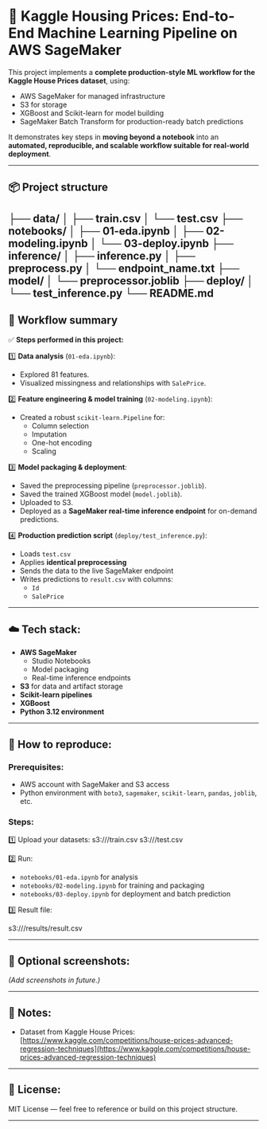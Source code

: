 # 🏡 Kaggle Housing Prices: End-to-End Machine Learning Pipeline on AWS SageMaker

This project implements a **complete production-style ML workflow for the Kaggle House Prices dataset**, using:
- AWS SageMaker for managed infrastructure
- S3 for storage
- XGBoost and Scikit-learn for model building
- SageMaker Batch Transform for production-ready batch predictions

It demonstrates key steps in **moving beyond a notebook** into an **automated, reproducible, and scalable workflow suitable for real-world deployment**.

---

## 📦 Project structure

├── data/
│   ├── train.csv
│   └── test.csv
├── notebooks/
│   ├── 01-eda.ipynb
│   ├── 02-modeling.ipynb
│   └── 03-deploy.ipynb
├── inference/
│   ├── inference.py
│   ├── preprocess.py
│   └── endpoint_name.txt
├── model/
│   └── preprocessor.joblib
├── deploy/
│   └── test_inference.py
└── README.md
---

## 🚀 Workflow summary
✅ **Steps performed in this project:**

1️⃣ **Data analysis** (`01-eda.ipynb`):
- Explored 81 features.
- Visualized missingness and relationships with `SalePrice`.

2️⃣ **Feature engineering & model training** (`02-modeling.ipynb`):
- Created a robust `scikit-learn.Pipeline` for:
  - Column selection
  - Imputation
  - One-hot encoding
  - Scaling

3️⃣ **Model packaging & deployment**:
- Saved the preprocessing pipeline (`preprocessor.joblib`).
- Saved the trained XGBoost model (`model.joblib`).
- Uploaded to S3.
- Deployed as a **SageMaker real-time inference endpoint** for on-demand predictions.

4️⃣ **Production prediction script** (`deploy/test_inference.py`):
- Loads `test.csv`
- Applies **identical preprocessing**
- Sends the data to the live SageMaker endpoint
- Writes predictions to `result.csv` with columns:
  - `Id`
  - `SalePrice`

---

## ☁️ Tech stack:
- **AWS SageMaker**
  - Studio Notebooks
  - Model packaging
  - Real-time inference endpoints
- **S3** for data and artifact storage
- **Scikit-learn pipelines**
- **XGBoost**
- **Python 3.12 environment**

---

## 🔧 How to reproduce:
### Prerequisites:
- AWS account with SageMaker and S3 access
- Python environment with `boto3`, `sagemaker`, `scikit-learn`, `pandas`, `joblib`, etc.

### Steps:
1️⃣ Upload your datasets:
s3://<your-bucket>/train.csv
s3://<your-bucket>/test.csv

2️⃣ Run:
- `notebooks/01-eda.ipynb` for analysis
- `notebooks/02-modeling.ipynb` for training and packaging
- `notebooks/03-deploy.ipynb` for deployment and batch prediction

3️⃣ Result file:

s3://<your-bucket>/results/result.csv


---

## 📸 Optional screenshots:
*(Add screenshots in future.)*

---

## 📝 Notes:
- Dataset from Kaggle House Prices: [https://www.kaggle.com/competitions/house-prices-advanced-regression-techniques](https://www.kaggle.com/competitions/house-prices-advanced-regression-techniques)


---

## 📄 License:
MIT License — feel free to reference or build on this project structure.

---
